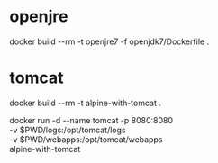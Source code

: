 
# openjre
docker build --rm -t openjre7 -f openjdk7/Dockerfile .

# tomcat
docker build --rm -t alpine-with-tomcat .

docker run -d --name tomcat -p 8080:8080 \
-v $PWD/logs:/opt/tomcat/logs \
-v $PWD/webapps:/opt/tomcat/webapps \
alpine-with-tomcat
